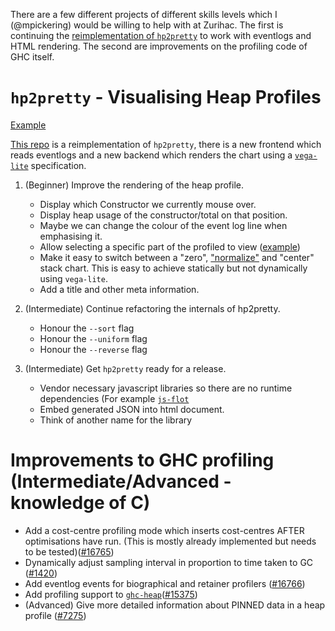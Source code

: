 There are a few different projects of different skills levels which I (@mpickering) would be willing to help with at Zurihac. The first is continuing the [reimplementation of `hp2pretty`](https://github.com/mpickering/hp2pretty) to work with eventlogs and HTML rendering. The second are improvements on the profiling code of GHC itself. 

`hp2pretty` - Visualising Heap Profiles 
=======================================

[Example](http://mpickering.github.io/vega.html) 

[This repo](https://github.com/mpickering/hp2pretty) is a reimplementation of `hp2pretty`, there is a new frontend which reads eventlogs and a new backend which renders the chart using a [`vega-lite`]((https://vega.github.io/vega-lite/)) specification. 

1. (Beginner) Improve the rendering of the heap profile.
   * Display which Constructor we currently mouse over.
   * Display heap usage of the constructor/total on that position.
   * Maybe we can change the colour of the event log line when emphasising it.
   * Allow selecting a specific part of the profiled to view ([example](https://vega.github.io/vega/examples/overview-plus-detail/))
   * Make it easy to switch between a "zero", ["normalize"](https://vega.github.io/vega-lite/examples/stacked_area_normalize.html) and "center" stack chart. This is easy to achieve statically but not dynamically using `vega-lite`. 
   * Add a title and other meta information.

2. (Intermediate) Continue refactoring the internals of hp2pretty. 
   * Honour the `--sort` flag 
   * Honour the `--uniform` flag
   * Honour the `--reverse` flag

3. (Intermediate) Get `hp2pretty` ready for a release.
   * Vendor necessary javascript libraries so there are no runtime dependencies (For example [`js-flot`](https://hackage.haskell.org/packages/search?terms=js-flot)
   * Embed generated JSON into html document.
   * Think of another name for the library

Improvements to GHC profiling (Intermediate/Advanced - knowledge of C)
=====================================================

* Add a cost-centre profiling mode which inserts cost-centres AFTER optimisations have run. (This is mostly already implemented but needs to be tested)([#16765](https://gitlab.haskell.org/ghc/ghc/issues/16765))
* Dynamically adjust sampling interval in proportion to time taken to GC ([#1420](https://gitlab.haskell.org/ghc/ghc/issues/1420))
* Add eventlog events for biographical and retainer profilers ([#16766](https://gitlab.haskell.org/ghc/ghc/issues/16766))
* Add profiling support to [`ghc-heap`](https://www.stackage.org/haddock/lts-13.24/ghc-heap-8.6.5/GHC-Exts-Heap.html)([#15375](https://gitlab.haskell.org/ghc/ghc/issues/15735))
* (Advanced) Give more detailed information about PINNED data in a heap profile
 ([#7275](https://gitlab.haskell.org/ghc/ghc/issues/7275))